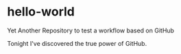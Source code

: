 hello-world
===========

Yet Another Repository to test a workflow based on GitHub 

Tonight I've discovered the true power of GitHub.
